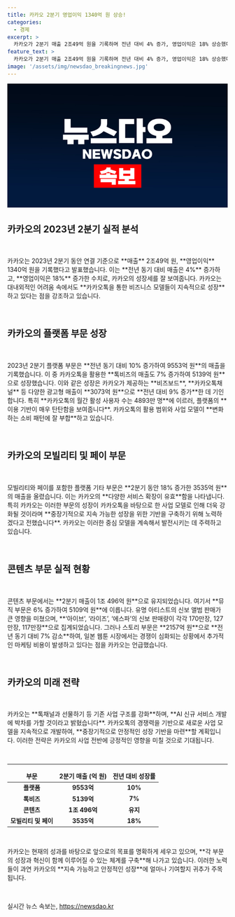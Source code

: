 ```yaml
---
title: 카카오 2분기 영업이익 1340억 원 상승!
categories:
  - 경제
excerpt: >
  카카오가 2분기 매출 2조49억 원을 기록하며 전년 대비 4% 증가, 영업이익은 18% 상승했다. 특히 카카오톡의 톡비즈 매출이 견조한 성장세를 보이며, AI 서비스 개발에도 박차를 가할 예정이다. 이 놀라운 실적의 비밀은? 클릭하세요!
feature_text: >
  카카오가 2분기 매출 2조49억 원을 기록하며 전년 대비 4% 증가, 영업이익은 18% 상승했다. 특히 카카오톡의 톡비즈 매출이 견조한 성장세를 보이며, AI 서비스 개발에도 박차를 가할 예정이다. 이 놀라운 실적의 비밀은? 클릭하세요!
image: '/assets/img/newsdao_breakingnews.jpg'
---
```


<p><img src="/assets/img/newsdao_breakingnews.jpg" alt="flaretime 속보" /></p>

<h2 data-ke-size="size26">카카오의 2023년 2분기 실적 분석</h2>

<p data-ke-size="size16">&nbsp;</p>

<p data-ke-size="size16">카카오는 2023년 2분기 동안 연결 기준으로 **매출** 2조49억 원, **영업이익** 1340억 원을 기록했다고 발표했습니다. 이는 **전년 동기 대비 매출은 4%** 증가하고, **영업이익은 18%** 증가한 수치로, 카카오의 성장세를 잘 보여줍니다. 카카오는 대내외적인 어려움 속에서도 **카카오톡을 통한 비즈니스 모델들이 지속적으로 성장**하고 있다는 점을 강조하고 있습니다.</p>

<p data-ke-size="size16">&nbsp;</p>

<h2 data-ke-size="size26">카카오의 플랫폼 부문 성장</h2>

<p data-ke-size="size16">&nbsp;</p>

<p data-ke-size="size16">2023년 2분기 플랫폼 부문은 **전년 동기 대비 10% 증가하여 9553억 원**의 매출을 기록했습니다. 이 중 카카오톡을 활용한 **톡비즈의 매출도 7% 증가하여 5139억 원**으로 성장했습니다. 이와 같은 성장은 카카오가 제공하는 **비즈보드**, **카카오톡채널** 등 다양한 광고형 매출이 **3073억 원**으로 **전년 대비 9% 증가**한 데 기인합니다. 특히 **카카오톡의 월간 활성 사용자 수는 4893만 명**에 이르러, 플랫폼의 **이용 기반이 매우 탄탄함을 보여줍니다**. 카카오톡의 활용 범위와 사업 모델이 **변화하는 소비 패턴에 잘 부합**하고 있습니다.</p>

<p data-ke-size="size16">&nbsp;</p>

<h2 data-ke-size="size26">카카오의 모빌리티 및 페이 부문</h2>

<p data-ke-size="size16">&nbsp;</p>

<p data-ke-size="size16">모빌리티와 페이를 포함한 플랫폼 기타 부문은 **2분기 동안 18% 증가한 3535억 원**의 매출을 올렸습니다. 이는 카카오의 **다양한 서비스 확장이 유효**함을 나타냅니다. 특히 카카오는 이러한 부문의 성장이 카카오톡을 바탕으로 한 사업 모델로 인해 더욱 강화될 것이라며 **중장기적으로 지속 가능한 성장을 위한 기반을 구축하기 위해 노력하겠다고 전했습니다**. 카카오는 이러한 중심 모델을 계속해서 발전시키는 데 주력하고 있습니다.</p>

<p data-ke-size="size16">&nbsp;</p>

<h2 data-ke-size="size26">콘텐츠 부문 실적 현황</h2>

<p data-ke-size="size16">&nbsp;</p>

<p data-ke-size="size16">콘텐츠 부문에서는 **2분기 매출이 1조 496억 원**으로 유지되었습니다. 여기서 **뮤직 부문은 6% 증가하여 5109억 원**에 이릅니다. 유명 아티스트의 신보 앨범 판매가 큰 영향을 미쳤으며, **‘아이브’, ‘라이즈’, ‘에스파’의 신보 판매량이 각각 170만장, 127만장, 117만장**으로 집계되었습니다. 그러나 스토리 부문은 **2157억 원**으로 **전년 동기 대비 7% 감소**하여, 일본 웹툰 시장에서는 경쟁이 심화되는 상황에서 추가적인 마케팅 비용이 발생하고 있다는 점을 카카오는 언급했습니다.</p>

<p data-ke-size="size16">&nbsp;</p>

<h2 data-ke-size="size26">카카오의 미래 전략</h2>

<p data-ke-size="size16">&nbsp;</p>

<p data-ke-size="size16">카카오는 **톡채널과 선물하기 등 기존 사업 구조를 강화**하며, **AI 신규 서비스 개발에 박차를 가할 것이라고 밝혔습니다**. 카카오톡의 경쟁력을 기반으로 새로운 사업 모델을 지속적으로 개발하여, **중장기적으로 안정적인 성장 기반을 마련**할 계획입니다. 이러한 전략은 카카오의 사업 전반에 긍정적인 영향을 미칠 것으로 기대됩니다.</p>

<p data-ke-size="size16">&nbsp;</p>

<hr />

<table style="width: 100%;">
    <thead>
        <tr>
            <td style="text-align: center;"><b>부문</b></td>
            <td style="text-align: center;"><b>2분기 매출 (억 원)</b></td>
            <td style="text-align: center;"><b>전년 대비 성장률</b></td>
        </tr>
    </thead>
    <tbody>
        <tr>
            <td style="text-align: center; height: 17px;"><b>플랫폼</b></td>
            <td style="text-align: center; height: 17px;"><b>9553억</b></td>
            <td style="text-align: center; height: 17px;"><b>10%</b></td>
        </tr>
        <tr>
            <td style="text-align: center; height: 17px;"><b>톡비즈</b></td>
            <td style="text-align: center; height: 17px;"><b>5139억</b></td>
            <td style="text-align: center; height: 17px;"><b>7%</b></td>
        </tr>
        <tr>
            <td style="text-align: center; height: 17px;"><b>콘텐츠</b></td>
            <td style="text-align: center; height: 17px;"><b>1조 496억</b></td>
            <td style="text-align: center; height: 17px;"><b>유지</b></td>
        </tr>
        <tr>
            <td style="text-align: center; height: 17px;"><b>모빌리티 및 페이</b></td>
            <td style="text-align: center; height: 17px;"><b>3535억</b></td>
            <td style="text-align: center; height: 17px;"><b>18%</b></td>
        </tr>
    </tbody>
</table>

<p data-ke-size="size16">&nbsp;</p>

<p data-ke-size="size16">카카오는 현재의 성과를 바탕으로 앞으로의 목표를 명확하게 세우고 있으며, **각 부문의 성장과 혁신이 함께 이루어질 수 있는 체계를 구축**해 나가고 있습니다. 이러한 노력들이 과연 카카오의 **지속 가능하고 안정적인 성장**에 얼마나 기여할지 귀추가 주목됩니다.</p>

<p data-ke-size="size16">&nbsp;</p>
실시간 뉴스 속보는, <a href="https://newsdao.kr" rel="dofollow">https://newsdao.kr</a>


